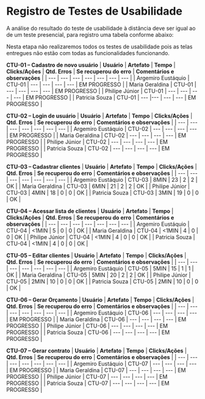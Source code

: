 # Registro de Testes de Usabilidade

A análise do resultado do teste de usabilidade à distância deve ser igual ao de um teste presencial, para registro uma tabela conforme abaixo:

Nesta etapa não realizaremos todos os testes de usabilidade pois as telas entregues não estão com todas as funcionalidades funcionando.


**CTU-01 – Cadastro de novo usuário**
| **Usuário** 	| **Artefato** 	| **Tempo** | **Clicks/Ações** | **Qtd. Erros** | **Se recuperou do erro** | **Comentários e observações** |
| --- 	| --- 	| --- | ---  | --- | --- | --- |
| Argemiro Eustáquio	| CTU-01 	| --- | --- | --- | --- | EM PROGRESSO |
| Maria Geraldina     | CTU-01 	| --- | --- | --- | --- | EM PROGRESSO |
| Philipe Júnior     	| CTU-01	| --- | --- | --- | --- | EM PROGRESSO |
| Patricia Souza     	| CTU-01 	| --- |---  | --- | --- | EM PROGRESSO |


**CTU-02 – Login de usuário**
| **Usuário** 	| **Artefato** 	| **Tempo** | **Clicks/Ações** | **Qtd. Erros** | **Se recuperou do erro** | **Comentários e observações** |
| --- 	| --- 	| --- | ---  | --- | --- | --- |
| Argemiro Eustáquio	| CTU-02 	| --- | --- | --- | --- | EM PROGRESSO |
| Maria Geraldina     | CTU-02 	| --- | --- | --- | --- | EM PROGRESSO |
| Philipe Júnior	    | CTU-02	| --- | --- | --- | --- | EM PROGRESSO |
| Patricia Souza	    | CTU-02 	| --- | --- | --- | --- | EM PROGRESSO |


**CTU-03 – Cadastrar clientes**
| **Usuário** 	| **Artefato** 	| **Tempo** | **Clicks/Ações** | **Qtd. Erros** | **Se recuperou do erro** | **Comentários e observações** |
| --- 	| --- 	| --- | ---  | --- | --- | --- |
| Argemiro Eustáquio	| CTU-03 	| 8MIN | 23 | 2 | 2 | OK |
| Maria Geraldina     | CTU-03 	| 6MIN | 21 | 2 | 2 | OK |
| Philipe Júnior     	| CTU-03	| 4MIN | 18 | 0 | 0 | OK |
| Patricia Souza    	| CTU-03 	| 3MIN | 19 | 0 | 0 | OK |


**CTU-04 – Acessar lista de clientes**
| **Usuário** 	| **Artefato** 	| **Tempo** | **Clicks/Ações** | **Qtd. Erros** | **Se recuperou do erro** | **Comentários e observações** |
| --- 	| --- 	| --- | ---  | --- | --- | --- |
| Argemiro Eustáquio	| CTU-04 	| <1MIN | 5 | 0 | 0 | OK |
| Maria Geraldina     | CTU-04 	| <1MIN | 4 | 0 | 0 | OK |
| Philipe Júnior	    | CTU-04	| <1MIN | 4 | 0 | 0 | OK |
| Patricia Souza	    | CTU-04 	| <1MIN | 4 | 0 | 0 | OK |


**CTU-05 – Editar clientes**
| **Usuário** 	| **Artefato** 	| **Tempo** | **Clicks/Ações** | **Qtd. Erros** | **Se recuperou do erro** | **Comentários e observações** |
| --- 	| --- 	| --- | ---  | --- | --- | --- |
| Argemiro Eustáquio	| CTU-05 	| 5MIN | 15 | 1 | 1 | OK |
| Maria Geraldina     | CTU-05 	| 5MIN | 20 | 2 | 2 | OK |
| Philipe Júnior	    | CTU-05	| 2MIN | 10 | 0 | 0 | OK |
| Patricia Souza	    | CTU-05 	| 2MIN | 10 | 0 | 0 | OK |



**CTU-06 – Gerar Orçamento**
| **Usuário** 	| **Artefato** 	| **Tempo** | **Clicks/Ações** | **Qtd. Erros** | **Se recuperou do erro** | **Comentários e observações** |
| --- 	| --- 	| --- | ---  | --- | --- | --- |
| Argemiro Eustáquio	| CTU-06 	| --- | --- | --- | --- | EM PROGRESSO |
| Maria Geraldina     | CTU-06 	| --- | --- | --- | --- | EM PROGRESSO |
| Philipe Júnior	    | CTU-06	| --- | --- | --- | --- | EM PROGRESSO |
| Patricia Souza	    | CTU-06 	| --- | --- | --- | --- | EM PROGRESSO |


**CTU-07 – Gerar contrato**
| **Usuário** 	| **Artefato** 	| **Tempo** | **Clicks/Ações** | **Qtd. Erros** | **Se recuperou do erro** | **Comentários e observações** |
| --- 	| --- 	| --- | ---  | --- | --- | --- |
| Argemiro Eustáquio	| CTU-07	| --- | --- | --- | --- | EM PROGRESSO |
| Maria Geraldina     | CTU-07 	| --- | --- | --- | --- | EM PROGRESSO |
| Philipe Júnior    	| CTU-07	| --- | --- | --- | --- | EM PROGRESSO |
| Patricia Souza    	| CTU-07 	| --- | --- | --- | --- | EM PROGRESSO |


